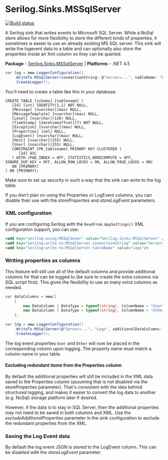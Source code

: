 # Serilog.Sinks.MSSqlServer

[![Build status](https://ci.appveyor.com/api/projects/status/3btbux1hbgyugind/branch/master?svg=true)](https://ci.appveyor.com/project/serilog/serilog-sinks-mssqlserver/branch/master)

A Serilog sink that writes events to Microsoft SQL Server. While a NoSql store allows for more flexibility to store the different kinds of properties, it sometimes is easier to use an already existing MS SQL server. This sink will write the logevent data to a table and can optionally also store the properties inside an Xml column so they can be queried.

**Package** - [Serilog.Sinks.MSSqlServer](http://nuget.org/packages/serilog.sinks.mssqlserver)
| **Platforms** - .NET 4.5

```csharp
var log = new LoggerConfiguration()
    .WriteTo.MSSqlServer(connectionString: @"Server=...", tableName: "Logs")
    .CreateLogger();
```

You'll need to create a table like this in your database:

```
CREATE TABLE [schema].[tablename] (
   [Id] [int] IDENTITY(1,1) NOT NULL,
   [Message] [nvarchar](max) NULL,
   [MessageTemplate] [nvarchar](max) NULL,
   [Level] [nvarchar](128) NULL,
   [TimeStamp] [datetimeoffset](7) NOT NULL,
   [Exception] [nvarchar](max) NULL,
   [Properties] [xml] NULL,
   [LogEvent] [nvarchar](max) NULL,
   [Host] [nvarchar](255) NULL,
   [User] [nvarchar](255) NULL,
   CONSTRAINT [PK_tablename] PRIMARY KEY CLUSTERED (
      [Id] ASC
   ) WITH (PAD_INDEX = OFF, STATISTICS_NORECOMPUTE = OFF, IGNORE_DUP_KEY = OFF, ALLOW_ROW_LOCKS = ON, ALLOW_PAGE_LOCKS = ON) 
   ON [PRIMARY]
) ON [PRIMARY];
```

Make sure to set up security in such a way that the sink can write to the log table. 

If you don't plan on using the Properties or LogEvent columns, you can disable their use with the *storeProperties* and *storeLogEvent* parameters.


### XML configuration

If you are configuring Serilog with the `ReadFrom.AppSettings()` XML configuration support, you can use:

```xml
<add key="serilog:using:MSSqlSever" value="Serilog.Sinks.MSSqlServer" />
<add key="serilog:write-to:MSSqlServer.connectionString" value="Server=..."/>
<add key="serilog:write-to:MSSqlServer.tableName" value="Logs"/>
```

### Writing properties as columns

This feature will still use all of the default columns and provide additional columns for that can be logged to (be sure to create the extra columns via SQL script first). This gives the flexibility to use as many extra columns as needed.

```csharp
var dataColumns = new[]
    {
        new DataColumn { DataType = typeof(string), ColumnName = "User" },
        new DataColumn { DataType = typeof(string), ColumnName = "Other" },
    };
    
var log = new LoggerConfiguration()
    .WriteTo.MSSqlServer(@"Server=...", "Logs", additionalDataColumns: dataColumns)
    .CreateLogger();
```
The log event properties `User` and `Other` will now be placed in the corresponding column upon logging. The property name must match a column name in your table.


#### Excluding redundant items from the Properties column

By default the additional properties will still be included in the XML data saved to the Properties column (assuming that is not disabled via the storeProperties parameter). That's consistent with the idea behind structured logging, and makes it easier to convert the log data to another (e.g. NoSql) storage platform later if desired.  

However, if the data is to stay in SQL Server, then the additional properties may not need to be saved in both columns and XML.  Use the *excludeAdditionalProperties* parameter in the sink configuration to exclude the redundant properties from the XML.


### Saving the Log Event data

By default the log event JSON is stored to the LogEvent column.  This can be disabled with the *storeLogEvent* parameter.

